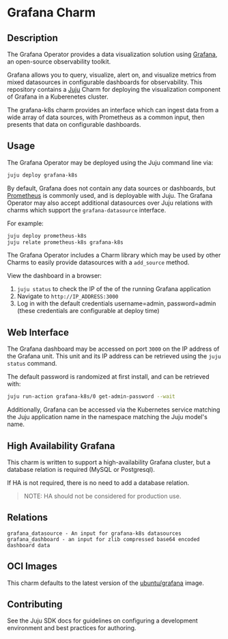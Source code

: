 # Grafana Charm

## Description

The Grafana Operator provides a data visualization solution using [Grafana](https://grafana.com/), an open-source
observability toolkit.

Grafana allows you to query, visualize, alert on, and visualize metrics from mixed datasources in configurable
dashboards for observability. This repository contains a [Juju](https://jaas.ai/) Charm for deploying the visualization
component of Grafana in a Kuberenetes cluster. 

The grafana-k8s charm provides an interface which can ingest data from a wide array of data sources, with Prometheus
as a common input, then presents that data on configurable dashboards.

## Usage

The Grafana Operator may be deployed using the Juju command line via:
```bash
juju deploy grafana-k8s
```

By default, Grafana does not contain any data sources or dashboards, but [Prometheus](https://charmhub.io/prometheus-k8s)
is commonly used, and is deployable with Juju. The Grafana Operator may also accept additional datasources over Juju
relations with charms which support the `grafana-datasource` interface.

For example:
```bash
juju deploy prometheus-k8s
juju relate prometheus-k8s grafana-k8s
```

The Grafana Operator includes a Charm library which may be used by other Charms to easily provide datasources with a
`add_source` method.

View the dashboard in a browser:
1. `juju status` to check the IP of the of the running Grafana application
2. Navigate to `http://IP_ADDRESS:3000`
3. Log in with the default credentials username=admin, password=admin (these credentials are configurable at deploy time)

## Web Interface

The Grafana dashboard may be accessed on port `3000` on the IP address of the Grafana unit.
This unit and its IP address can be retrieved using the `juju status` command.

The default password is randomized at first install, and can be retrieved with:
```bash
juju run-action grafana-k8s/0 get-admin-password --wait
```

Additionally, Grafana can be accessed via the Kubernetes service matching the Juju application name in the namespace matching the Juju model's name.

## High Availability Grafana

This charm is written to support a high-availability Grafana cluster, but a database relation is required (MySQL or Postgresql).

If HA is not required, there is no need to add a database relation.

> NOTE: HA should not be considered for production use.

## Relations

```
grafana_datasource - An input for grafana-k8s datasources
grafana_dashboard - an input for zlib compressed base64 encoded dashboard data
```

## OCI Images

This charm defaults to the latest version of the [ubuntu/grafana](https://hub.docker.com/r/ubuntu/grafana) image.

## Contributing

See the Juju SDK docs for guidelines on configuring a development environment and best practices for authoring.
